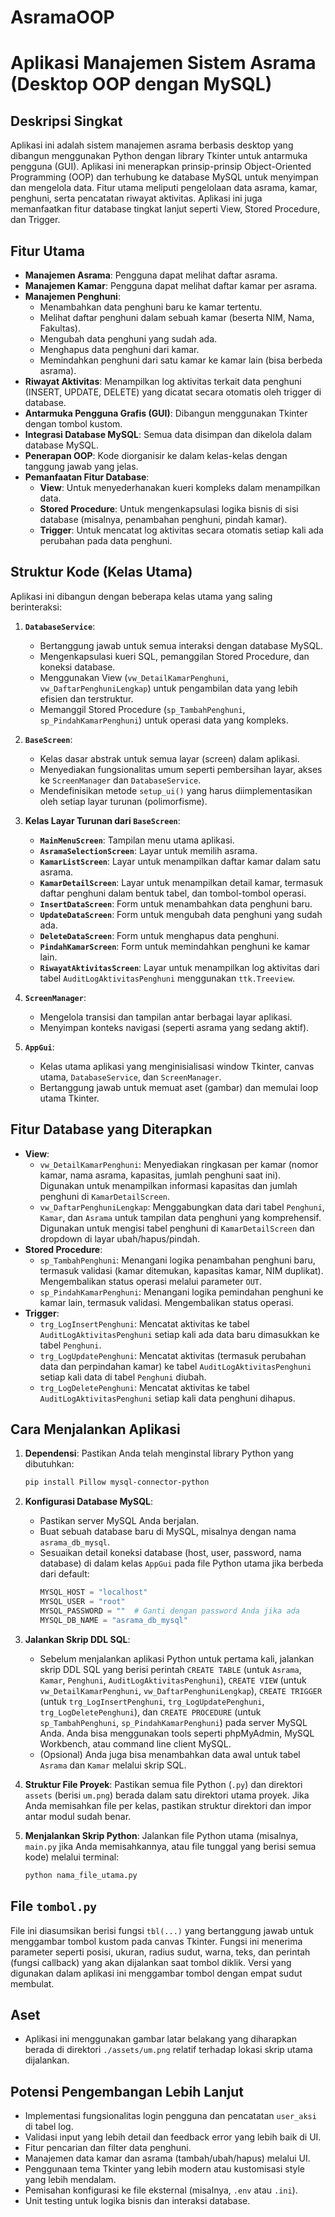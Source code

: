 # AsramaOOP
# Aplikasi Manajemen Sistem Asrama (Desktop OOP dengan MySQL)

## Deskripsi Singkat

Aplikasi ini adalah sistem manajemen asrama berbasis desktop yang dibangun menggunakan Python dengan library Tkinter untuk antarmuka pengguna (GUI). Aplikasi ini menerapkan prinsip-prinsip Object-Oriented Programming (OOP) dan terhubung ke database MySQL untuk menyimpan dan mengelola data. Fitur utama meliputi pengelolaan data asrama, kamar, penghuni, serta pencatatan riwayat aktivitas. Aplikasi ini juga memanfaatkan fitur database tingkat lanjut seperti View, Stored Procedure, dan Trigger.

## Fitur Utama

* **Manajemen Asrama**: Pengguna dapat melihat daftar asrama.
* **Manajemen Kamar**: Pengguna dapat melihat daftar kamar per asrama.
* **Manajemen Penghuni**:
    * Menambahkan data penghuni baru ke kamar tertentu.
    * Melihat daftar penghuni dalam sebuah kamar (beserta NIM, Nama, Fakultas).
    * Mengubah data penghuni yang sudah ada.
    * Menghapus data penghuni dari kamar.
    * Memindahkan penghuni dari satu kamar ke kamar lain (bisa berbeda asrama).
* **Riwayat Aktivitas**: Menampilkan log aktivitas terkait data penghuni (INSERT, UPDATE, DELETE) yang dicatat secara otomatis oleh trigger di database.
* **Antarmuka Pengguna Grafis (GUI)**: Dibangun menggunakan Tkinter dengan tombol kustom.
* **Integrasi Database MySQL**: Semua data disimpan dan dikelola dalam database MySQL.
* **Penerapan OOP**: Kode diorganisir ke dalam kelas-kelas dengan tanggung jawab yang jelas.
* **Pemanfaatan Fitur Database**:
    * **View**: Untuk menyederhanakan kueri kompleks dalam menampilkan data.
    * **Stored Procedure**: Untuk mengenkapsulasi logika bisnis di sisi database (misalnya, penambahan penghuni, pindah kamar).
    * **Trigger**: Untuk mencatat log aktivitas secara otomatis setiap kali ada perubahan pada data penghuni.

## Struktur Kode (Kelas Utama)

Aplikasi ini dibangun dengan beberapa kelas utama yang saling berinteraksi:

1.  **`DatabaseService`**:
    * Bertanggung jawab untuk semua interaksi dengan database MySQL.
    * Mengenkapsulasi kueri SQL, pemanggilan Stored Procedure, dan koneksi database.
    * Menggunakan View (`vw_DetailKamarPenghuni`, `vw_DaftarPenghuniLengkap`) untuk pengambilan data yang lebih efisien dan terstruktur.
    * Memanggil Stored Procedure (`sp_TambahPenghuni`, `sp_PindahKamarPenghuni`) untuk operasi data yang kompleks.

2.  **`BaseScreen`**:
    * Kelas dasar abstrak untuk semua layar (screen) dalam aplikasi.
    * Menyediakan fungsionalitas umum seperti pembersihan layar, akses ke `ScreenManager` dan `DatabaseService`.
    * Mendefinisikan metode `setup_ui()` yang harus diimplementasikan oleh setiap layar turunan (polimorfisme).

3.  **Kelas Layar Turunan dari `BaseScreen`**:
    * **`MainMenuScreen`**: Tampilan menu utama aplikasi.
    * **`AsramaSelectionScreen`**: Layar untuk memilih asrama.
    * **`KamarListScreen`**: Layar untuk menampilkan daftar kamar dalam satu asrama.
    * **`KamarDetailScreen`**: Layar untuk menampilkan detail kamar, termasuk daftar penghuni dalam bentuk tabel, dan tombol-tombol operasi.
    * **`InsertDataScreen`**: Form untuk menambahkan data penghuni baru.
    * **`UpdateDataScreen`**: Form untuk mengubah data penghuni yang sudah ada.
    * **`DeleteDataScreen`**: Form untuk menghapus data penghuni.
    * **`PindahKamarScreen`**: Form untuk memindahkan penghuni ke kamar lain.
    * **`RiwayatAktivitasScreen`**: Layar untuk menampilkan log aktivitas dari tabel `AuditLogAktivitasPenghuni` menggunakan `ttk.Treeview`.

4.  **`ScreenManager`**:
    * Mengelola transisi dan tampilan antar berbagai layar aplikasi.
    * Menyimpan konteks navigasi (seperti asrama yang sedang aktif).

5.  **`AppGui`**:
    * Kelas utama aplikasi yang menginisialisasi window Tkinter, canvas utama, `DatabaseService`, dan `ScreenManager`.
    * Bertanggung jawab untuk memuat aset (gambar) dan memulai loop utama Tkinter.

## Fitur Database yang Diterapkan

* **View**:
    * `vw_DetailKamarPenghuni`: Menyediakan ringkasan per kamar (nomor kamar, nama asrama, kapasitas, jumlah penghuni saat ini). Digunakan untuk menampilkan informasi kapasitas dan jumlah penghuni di `KamarDetailScreen`.
    * `vw_DaftarPenghuniLengkap`: Menggabungkan data dari tabel `Penghuni`, `Kamar`, dan `Asrama` untuk tampilan data penghuni yang komprehensif. Digunakan untuk mengisi tabel penghuni di `KamarDetailScreen` dan dropdown di layar ubah/hapus/pindah.
* **Stored Procedure**:
    * `sp_TambahPenghuni`: Menangani logika penambahan penghuni baru, termasuk validasi (kamar ditemukan, kapasitas kamar, NIM duplikat). Mengembalikan status operasi melalui parameter `OUT`.
    * `sp_PindahKamarPenghuni`: Menangani logika pemindahan penghuni ke kamar lain, termasuk validasi. Mengembalikan status operasi.
* **Trigger**:
    * `trg_LogInsertPenghuni`: Mencatat aktivitas ke tabel `AuditLogAktivitasPenghuni` setiap kali ada data baru dimasukkan ke tabel `Penghuni`.
    * `trg_LogUpdatePenghuni`: Mencatat aktivitas (termasuk perubahan data dan perpindahan kamar) ke tabel `AuditLogAktivitasPenghuni` setiap kali data di tabel `Penghuni` diubah.
    * `trg_LogDeletePenghuni`: Mencatat aktivitas ke tabel `AuditLogAktivitasPenghuni` setiap kali data penghuni dihapus.

## Cara Menjalankan Aplikasi

1.  **Dependensi**:
    Pastikan Anda telah menginstal library Python yang dibutuhkan:
    ```bash
    pip install Pillow mysql-connector-python
    ```

2.  **Konfigurasi Database MySQL**:
    * Pastikan server MySQL Anda berjalan.
    * Buat sebuah database baru di MySQL, misalnya dengan nama `asrama_db_mysql`.
    * Sesuaikan detail koneksi database (host, user, password, nama database) di dalam kelas `AppGui` pada file Python utama jika berbeda dari default:
        ```python
        MYSQL_HOST = "localhost"
        MYSQL_USER = "root"
        MYSQL_PASSWORD = ""  # Ganti dengan password Anda jika ada
        MYSQL_DB_NAME = "asrama_db_mysql" 
        ```

3.  **Jalankan Skrip DDL SQL**:
    * Sebelum menjalankan aplikasi Python untuk pertama kali, jalankan skrip DDL SQL yang berisi perintah `CREATE TABLE` (untuk `Asrama`, `Kamar`, `Penghuni`, `AuditLogAktivitasPenghuni`), `CREATE VIEW` (untuk `vw_DetailKamarPenghuni`, `vw_DaftarPenghuniLengkap`), `CREATE TRIGGER` (untuk `trg_LogInsertPenghuni`, `trg_LogUpdatePenghuni`, `trg_LogDeletePenghuni`), dan `CREATE PROCEDURE` (untuk `sp_TambahPenghuni`, `sp_PindahKamarPenghuni`) pada server MySQL Anda. Anda bisa menggunakan tools seperti phpMyAdmin, MySQL Workbench, atau command line client MySQL.
    * (Opsional) Anda juga bisa menambahkan data awal untuk tabel `Asrama` dan `Kamar` melalui skrip SQL.

4.  **Struktur File Proyek**:
    Pastikan semua file Python (`.py`) dan direktori `assets` (berisi `um.png`) berada dalam satu direktori utama proyek. Jika Anda memisahkan file per kelas, pastikan struktur direktori dan impor antar modul sudah benar.

5.  **Menjalankan Skrip Python**:
    Jalankan file Python utama (misalnya, `main.py` jika Anda memisahkannya, atau file tunggal yang berisi semua kode) melalui terminal:
    ```bash
    python nama_file_utama.py
    ```

## File `tombol.py`

File ini diasumsikan berisi fungsi `tbl(...)` yang bertanggung jawab untuk menggambar tombol kustom pada canvas Tkinter. Fungsi ini menerima parameter seperti posisi, ukuran, radius sudut, warna, teks, dan perintah (fungsi callback) yang akan dijalankan saat tombol diklik. Versi yang digunakan dalam aplikasi ini menggambar tombol dengan empat sudut membulat.

## Aset

* Aplikasi ini menggunakan gambar latar belakang yang diharapkan berada di direktori `./assets/um.png` relatif terhadap lokasi skrip utama dijalankan.

## Potensi Pengembangan Lebih Lanjut

* Implementasi fungsionalitas login pengguna dan pencatatan `user_aksi` di tabel log.
* Validasi input yang lebih detail dan feedback error yang lebih baik di UI.
* Fitur pencarian dan filter data penghuni.
* Manajemen data kamar dan asrama (tambah/ubah/hapus) melalui UI.
* Penggunaan tema Tkinter yang lebih modern atau kustomisasi style yang lebih mendalam.
* Pemisahan konfigurasi ke file eksternal (misalnya, `.env` atau `.ini`).
* Unit testing untuk logika bisnis dan interaksi database.

